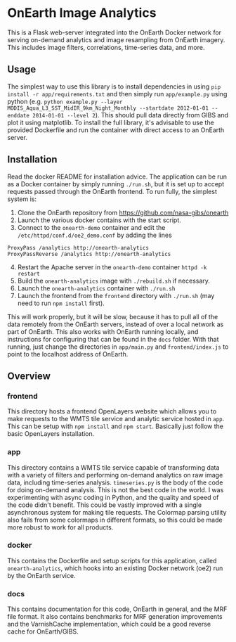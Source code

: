 # OnEarth Image Analytics

This is a Flask web-server integrated into the OnEarth Docker network for serving
on-demand analytics and image resampling from OnEarth imagery. This includes image filters, 
correlations, time-series data, and more.

## Usage

The simplest way to use this library is to install dependencies in using `pip install -r app/requirements.txt` and then simply run `app/example.py` using python (e.g. `python example.py --layer MODIS_Aqua_L3_SST_MidIR_9km_Night_Monthly --startdate 2012-01-01 --enddate 2014-01-01 --level 2`). This should pull data directly from GIBS and plot it using matplotlib. To install the full library, it's advisable to use the provided Dockerfile and run the container with direct access to an OnEarth server.

## Installation

Read the docker README for installation advice. The application can be run as a Docker container by simply running `./run.sh`,
but it is set up to accept requests passed through the OnEarth frontend. To run fully, the simplest system is:

1. Clone the OnEarth repository from https://github.com/nasa-gibs/onearth
2. Launch the various docker contains with the start script.
3. Connect to the `onearth-demo` container and edit the `/etc/httpd/conf.d/oe2_demo.conf` by adding the lines

```
ProxyPass /analytics http://onearth-analytics
ProxyPassReverse /analytics http://onearth-analytics
```

4. Restart the Apache server in the `onearth-demo` container `httpd -k restart`
5. Build the `onearth-analytics` image with `./rebuild.sh` if necessary.
6. Launch the `onearth-analytics` container with `./run.sh`
7. Launch the frontend from the `frontend` directory with `./run.sh` (may need to run `npm install` first).

This will work properly, but it will be slow, because it has to pull all of the data remotely from the OnEarth servers, instead of 
over a local network as part of OnEarth. This also works with OnEarth running locally, and instructions for configuring
that can be found in the `docs` folder. With that running, just change the directories in `app/main.py` and `frontend/index.js`
to point to the localhost address of OnEarth.

## Overview

### frontend

This directory hosts a frontend OpenLayers website which allows you to make requests to the WMTS tile service and analytic service
hosted in `app`. This can be setup with `npm install` and `npm start`. Basically just follow the basic OpenLayers installation.

### app

This directory contains a WMTS tile service capable of transforming data with a variety of filters and performing on-demand analytics
on raw image data, including time-series analysis. `timeseries.py` is the body of the code for doing on-demand analysis.
This is not the best code in the world. I was experimenting with async coding in Python, and the quality and speed of the
code didn't benefit. This could be vastly improved with a single asynchronous system for making tile requests. The Colormap
parsing utility also fails from some colormaps in different formats, so this could be made more robust to work for all products.

### docker

This contains the Dockerfile and setup scripts for this application, called `onearth-analytics`, which hooks into an existing Docker
network (oe2) run by the OnEarth service.

### docs

This contains documentation for this code, OnEarth in general, and the MRF file format. It also contains benchmarks for MRF generation
improvements and the VarnishCache implementation, which could be a good reverse cache for OnEarth/GIBS.
